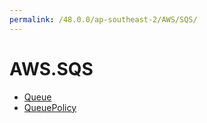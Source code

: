 ```yaml
---
permalink: /48.0.0/ap-southeast-2/AWS/SQS/
---
```


# AWS.SQS



* [Queue](Queue.md)
* [QueuePolicy](QueuePolicy.md)